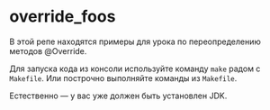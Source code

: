 # override_foos
В этой репе находятся примеры для урока по переопределению методов @Override.

Для запуска кода из консоли используйте команду `make` радом с `Makefile`.
Или построчно выполняйте команды из `Makefile`.

Естественно — у вас уже должен быть установлен JDK.
